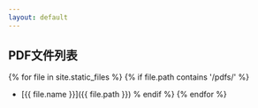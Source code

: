 ```yaml
---
layout: default
---
```

## PDF文件列表
{% for file in site.static_files %}
  {% if file.path contains '/pdfs/' %}
  - [{{ file.name }}]({{ file.path }})
% endif %}
{% endfor %}
